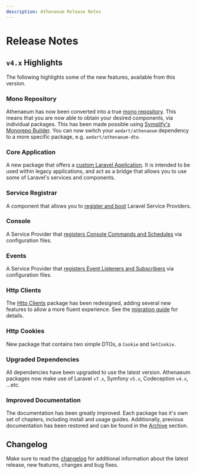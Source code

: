 ```yaml
---
description: Athenaeum Release Notes
---
```


# Release Notes

## `v4.x` Highlights

The following highlights some of the new features, available from this version.

### Mono Repository

Athenaeum has now been converted into a true [mono repository](https://en.wikipedia.org/wiki/Monorepo).
This means that you are now able to obtain your desired components, via individual packages.
This has been made possible using [Symplify's Monorepo Builder](https://github.com/symplify/monorepo-builder).
You can now switch your `aedart/athenaeum` dependency to a more specific package, e.g. `aedart/athenaeum-dto`.

### Core Application

A new package that offers a [custom Laravel Application](core).
It is intended to be used within legacy applications, and act as a bridge that allows you to use some of Laravel's services and components.

### Service Registrar

A component that allows you to [register and boot](service) Laravel Service Providers.

### Console

A Service Provider that [registers Console Commands and Schedules](console) via configuration files.

### Events

A Service Provider that [registers Event Listeners and Subscribers](events) via configuration files. 

### Http Clients

The [Http Clients](http/clients) package has been redesigned, adding several new features to allow a more fluent experience.
See the [migration guide](upgrade-guide.md) for details. 

### Http Cookies

New package that contains two simple DTOs, a `Cookie` and `SetCookie`.

### Upgraded Dependencies

All dependencies have been upgraded to use the latest version.
Athenaeum packages now make use of Laravel `v7.x`, Symfony `v5.x`, Codeception `v4.x`, ...etc.

### Improved Documentation

The documentation has been greatly improved.
Each package has it's own set of chapters, including install and usage guides.
Additionally, previous documentation has been restored and can be found in the [Archive](../README.md) section.


## Changelog

Make sure to read the [changelog](https://github.com/aedart/athenaeum/blob/master/CHANGELOG.md) for additional information about the latest release, new features, changes and bug fixes. 
